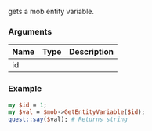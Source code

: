 gets a mob entity variable.
### Arguments
**Name**|**Type**|**Description**
:---|:---|:---
id||

### Example

```perl
my $id = 1;
my $val = $mob->GetEntityVariable($id);
quest::say($val); # Returns string
```